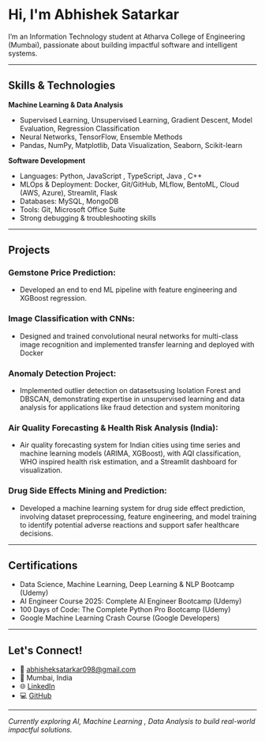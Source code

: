 # Hi, I'm Abhishek Satarkar

I’m an Information Technology student at Atharva College of Engineering (Mumbai), passionate about building impactful software and intelligent systems.

---

## Skills & Technologies

**Machine Learning & Data Analysis**  
- Supervised Learning, Unsupervised Learning, Gradient Descent, Model Evaluation, Regression Classification  
- Neural Networks, TensorFlow, Ensemble Methods  
- Pandas, NumPy, Matplotlib, Data Visualization, Seaborn, Scikit-learn  

**Software Development**  
- Languages: Python, JavaScript , TypeScript, Java , C++
- MLOps & Deployment: Docker, Git/GitHub, MLflow, BentoML, Cloud (AWS, Azure), Streamlit, Flask  
- Databases: MySQL, MongoDB  
- Tools: Git, Microsoft Office Suite  
- Strong debugging & troubleshooting skills

---

## Projects

###  Gemstone Price Prediction:

- Developed an end to end ML pipeline with feature engineering and XGBoost regression.

###  Image Classification with CNNs: 

- Designed and trained convolutional neural networks for multi-class image recognition and implemented transfer learning and deployed with Docker

###  Anomaly Detection Project:

- Implemented outlier detection on datasetsusing Isolation Forest and DBSCAN, demonstrating expertise in unsupervised learning and data analysis for applications like fraud detection and system monitoring

###  Air Quality Forecasting & Health Risk Analysis (India):

- Air quality forecasting system for Indian cities using time series and machine learning models (ARIMA, XGBoost), with AQI classification, WHO inspired health risk estimation, and a Streamlit dashboard for visualization.

###  Drug Side Effects Mining and Prediction:

- Developed a machine learning system for drug side effect prediction, involving dataset preprocessing, feature engineering, and model training to identify potential adverse reactions and support safer healthcare decisions.

---

##  Certifications

- Data Science, Machine Learning, Deep Learning & NLP Bootcamp (Udemy)
- AI Engineer Course 2025: Complete AI Engineer Bootcamp (Udemy)
- 100 Days of Code: The Complete Python Pro Bootcamp (Udemy)
- Google Machine Learning Crash Course (Google Developers)

---

##  Let's Connect!

- 📧 abhisheksatarkar098@gmail.com  
- 📍 Mumbai, India  
- 🌐 [LinkedIn](https://www.linkedin.com/in/abhishek-satarkar-9742)  
- 💻 [GitHub](https://github.com/yuno7777)

---

*Currently exploring AI, Machine Learning , Data Analysis to build real-world impactful solutions.*
